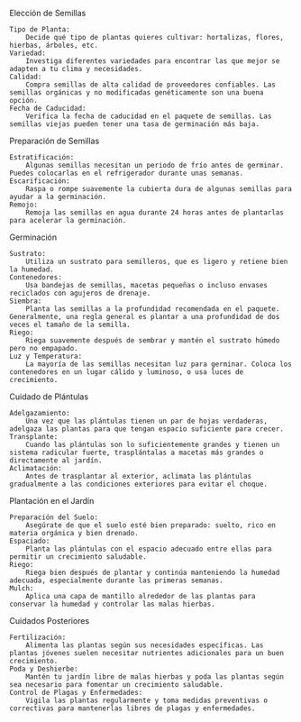 Elección de Semillas

    Tipo de Planta:
        Decide qué tipo de plantas quieres cultivar: hortalizas, flores, hierbas, árboles, etc.
    Variedad:
        Investiga diferentes variedades para encontrar las que mejor se adapten a tu clima y necesidades.
    Calidad:
        Compra semillas de alta calidad de proveedores confiables. Las semillas orgánicas y no modificadas genéticamente son una buena opción.
    Fecha de Caducidad:
        Verifica la fecha de caducidad en el paquete de semillas. Las semillas viejas pueden tener una tasa de germinación más baja.

Preparación de Semillas

    Estratificación:
        Algunas semillas necesitan un periodo de frío antes de germinar. Puedes colocarlas en el refrigerador durante unas semanas.
    Escarificación:
        Raspa o rompe suavemente la cubierta dura de algunas semillas para ayudar a la germinación.
    Remojo:
        Remoja las semillas en agua durante 24 horas antes de plantarlas para acelerar la germinación.

Germinación

    Sustrato:
        Utiliza un sustrato para semilleros, que es ligero y retiene bien la humedad.
    Contenedores:
        Usa bandejas de semillas, macetas pequeñas o incluso envases reciclados con agujeros de drenaje.
    Siembra:
        Planta las semillas a la profundidad recomendada en el paquete. Generalmente, una regla general es plantar a una profundidad de dos veces el tamaño de la semilla.
    Riego:
        Riega suavemente después de sembrar y mantén el sustrato húmedo pero no empapado.
    Luz y Temperatura:
        La mayoría de las semillas necesitan luz para germinar. Coloca los contenedores en un lugar cálido y luminoso, o usa luces de crecimiento.

Cuidado de Plántulas

    Adelgazamiento:
        Una vez que las plántulas tienen un par de hojas verdaderas, adelgaza las plantas para que tengan espacio suficiente para crecer.
    Transplante:
        Cuando las plántulas son lo suficientemente grandes y tienen un sistema radicular fuerte, trasplántalas a macetas más grandes o directamente al jardín.
    Aclimatación:
        Antes de trasplantar al exterior, aclimata las plántulas gradualmente a las condiciones exteriores para evitar el choque.

Plantación en el Jardín

    Preparación del Suelo:
        Asegúrate de que el suelo esté bien preparado: suelto, rico en materia orgánica y bien drenado.
    Espaciado:
        Planta las plántulas con el espacio adecuado entre ellas para permitir un crecimiento saludable.
    Riego:
        Riega bien después de plantar y continúa manteniendo la humedad adecuada, especialmente durante las primeras semanas.
    Mulch:
        Aplica una capa de mantillo alrededor de las plantas para conservar la humedad y controlar las malas hierbas.

Cuidados Posteriores

    Fertilización:
        Alimenta las plantas según sus necesidades específicas. Las plantas jóvenes suelen necesitar nutrientes adicionales para un buen crecimiento.
    Poda y Deshierbe:
        Mantén tu jardín libre de malas hierbas y poda las plantas según sea necesario para fomentar un crecimiento saludable.
    Control de Plagas y Enfermedades:
        Vigila las plantas regularmente y toma medidas preventivas o correctivas para mantenerlas libres de plagas y enfermedades.